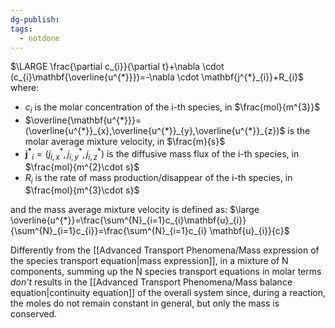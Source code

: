 ```yaml
---
dg-publish: 
tags:
  - notdone
---
```

$\LARGE \frac{\partial c_{i}}{\partial t}+\nabla \cdot (c_{i}\mathbf{\overline{u^{*}}})=-\nabla \cdot \mathbf{j^{*}_{i}}+R_{i}$
where:
- $c_{i}$ is the molar concentration of the i-th species, in $\frac{mol}{m^{3}}$
- $\overline{\mathbf{u^{*}}}=(\overline{u^{*}}_{x},\overline{u^{*}}_{y},\overline{u^{*}}_{z})$ is the molar average mixture velocity, in $\frac{m}{s}$
- $\mathbf{j^{*}}_{i}=(j^{*}_{i,x},j^{*}_{i,y},j^{*}_{i,z})$ is the diffusive mass flux of the i-th species, in $\frac{mol}{m^{2}\cdot s}$
- $R_{i}$ is the rate of mass production/disappear of the i-th species, in $\frac{mol}{m^{3}\cdot s}$

and the mass average mixture velocity is defined as:
$\large \overline{u^{*}}=\frac{\sum^{N}_{i=1}c_{i}\mathbf{u}_{i}}{\sum^{N}_{i=1}c_{i}}=\frac{\sum^{N}_{i=1}c_{i} \mathbf{u}_{i}}{c}$

Differently from the [[Advanced Transport Phenomena/Mass expression of the species transport equation|mass expression]], in a mixture of N components, summing up the N species transport equations in molar terms *don't* results in the [[Advanced Transport Phenomena/Mass balance equation|continuity equation]] of the overall system since, during a reaction, the moles do not remain constant in general, but only the mass is conserved. 